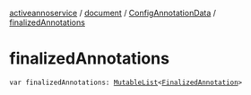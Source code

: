 [activeannoservice](../../index.md) / [document](../index.md) / [ConfigAnnotationData](index.md) / [finalizedAnnotations](./finalized-annotations.md)

# finalizedAnnotations

`var finalizedAnnotations: `[`MutableList`](https://kotlinlang.org/api/latest/jvm/stdlib/kotlin.collections/-mutable-list/index.html)`<`[`FinalizedAnnotation`](../-finalized-annotation/index.md)`>`